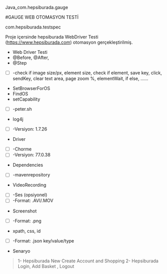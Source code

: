 Java_com.hepsiburada.gauge


#GAUGE WEB OTOMASYON TESTİ

com.hepsiburada.testspec

Proje içersinde hepsiburada WebDriver Testi (https://www.hepsiburada.com) otomasyon gerçekleştirilmiş.

* Web Driver Testi
* @Before, @After,   
* @Step
- [ ]    -check if image size/px, element size, check if element, save key, click, sendKey, clear text area, page zoom %, elementWait, if else, ......
* SetBrowserForOS
* FindOS
* setCapability 
- [ ]    -peter.sh
* log4j 
- [ ]    -Versiyon: 1.7.26
* Driver 
- [ ]    -Chorme 
- [ ]    -Versiyon: 77.0.38
* Dependencies
- [ ]    -mavenrepository
* VideoRecording 
- [ ]    -Ses (opsiyonel) 
- [ ]    -Format: .AVI/.MOV
  * Screenshot 
- [ ]    -Format: .png
* xpath, css, id 
- [ ]    -Format: .json key/value/type



* Senaryo
>1- Hepsiburada New Create Account and Shopping
>2- Hepsiburada Login, Add Basket , Logout
